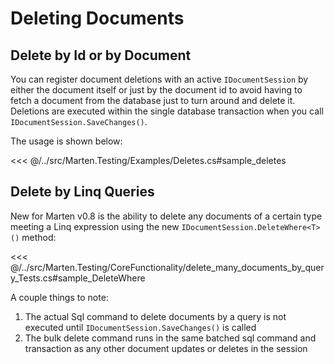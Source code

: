 # Deleting Documents

## Delete by Id or by Document

You can register document deletions with an active `IDocumentSession` by either the document itself or just by the document id to avoid having to fetch
a document from the database just to turn around and delete it. Deletions are executed within the single database transaction when you call
`IDocumentSession.SaveChanges()`.

The usage is shown below:

<<< @/../src/Marten.Testing/Examples/Deletes.cs#sample_deletes


## Delete by Linq Queries

New for Marten v0.8 is the ability to delete any documents of a certain type meeting a Linq expression using the new `IDocumentSession.DeleteWhere<T>()` method:

<<< @/../src/Marten.Testing/CoreFunctionality/delete_many_documents_by_query_Tests.cs#sample_DeleteWhere

A couple things to note:

1. The actual Sql command to delete documents by a query is not executed until `IDocumentSession.SaveChanges()` is called
1. The bulk delete command runs in the same batched sql command and transaction as any other document updates or deletes
   in the session

